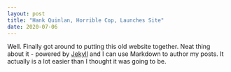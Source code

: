 ```yaml
---
layout: post
title: "Hank Quinlan, Horrible Cop, Launches Site"
date: 2020-07-06
---
```


Well. Finally got around to putting this old website together. Neat thing about it - powered by [Jekyll](http://jekyllrb.com) and I can use Markdown to author my posts. 
It actually is a lot easier than I thought it was going to be.
